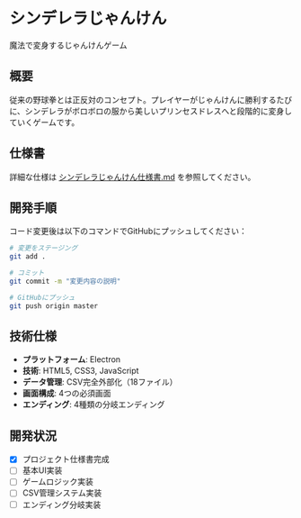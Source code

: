 # シンデレラじゃんけん

魔法で変身するじゃんけんゲーム

## 概要

従来の野球拳とは正反対のコンセプト。プレイヤーがじゃんけんに勝利するたびに、シンデレラがボロボロの服から美しいプリンセスドレスへと段階的に変身していくゲームです。

## 仕様書

詳細な仕様は [シンデレラじゃんけん仕様書.md](./シンデレラじゃんけん仕様書.md) を参照してください。

## 開発手順

コード変更後は以下のコマンドでGitHubにプッシュしてください：

```bash
# 変更をステージング
git add .

# コミット
git commit -m "変更内容の説明"

# GitHubにプッシュ
git push origin master
```

## 技術仕様

- **プラットフォーム**: Electron
- **技術**: HTML5, CSS3, JavaScript
- **データ管理**: CSV完全外部化（18ファイル）
- **画面構成**: 4つの必須画面
- **エンディング**: 4種類の分岐エンディング

## 開発状況

- [x] プロジェクト仕様書完成
- [ ] 基本UI実装
- [ ] ゲームロジック実装
- [ ] CSV管理システム実装
- [ ] エンディング分岐実装